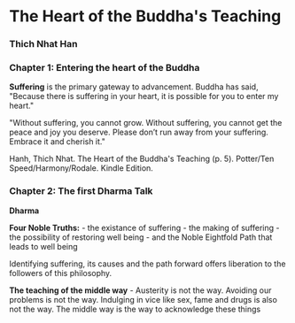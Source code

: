 # The Heart of the Buddha's Teaching
### Thich Nhat Han

### Chapter 1: Entering the heart of the Buddha

**Suffering** is the primary gateway to advancement. Buddha has said, "Because there is suffering in your heart, it is possible for you to enter my heart."

"Without suffering, you cannot grow. Without suffering, you cannot get the peace and joy you deserve. Please don’t run away from your suffering. Embrace it and cherish it."

Hanh, Thich Nhat. The Heart of the Buddha's Teaching (p. 5). Potter/Ten Speed/Harmony/Rodale. Kindle Edition. 

### Chapter 2: The first Dharma Talk

**Dharma** 

**Four Noble Truths:**
	- the existance of suffering
	- the making of suffering
	- the possibility of restoring well being
	- and the Noble Eightfold Path that leads to well being 

Identifying suffering, its causes and the path forward offers liberation to the followers of this philosophy.

**The teaching of the middle way** - Austerity is not the way. Avoiding our problems is not the way. Indulging in vice like sex, fame and drugs is also not the way. The middle way is the way to acknowledge these things 
<!--stackedit_data:
eyJoaXN0b3J5IjpbLTIzOTY2MDQ0M119
-->